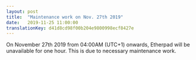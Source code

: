 ```yaml
---
layout: post
title:  "Maintenance work on Nov. 27th 2019"
date:   2019-11-25 11:00:00
translationKey: d41d8cd98f00b204e9800998ecf8427e
---
```


On November 27th 2019 from 04:00AM (UTC+1) onwards, Etherpad will be unavailable for one hour. This is due to necessary maintenance work.
